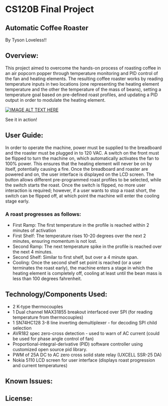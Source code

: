 # CS120B Final Project

## Automatic Coffee Roaster

By Tyson Loveless!!

## Overview:

This project aimed to overcome the hands-on process of roasting coffee in an air popcorn popper through temperature monitoring and PID control of the fan and heating elements. The resulting coffee roaster works by reading temperature inputs in two locations (one representing the heating element temperature and the other the temperature of the mass of beans), setting a temperature goal based on pre-defined roast profiles, and updating a PID output in order to modulate the heating element.

[![IMAGE ALT TEXT HERE](https://img.youtube.com/vi/CRpMMAHqQ1g/0.jpg)](https://www.youtube.com/watch?v=CRpMMAHqQ1g)

See it in action!

## User Guide:

In order to operate the machine, power must be supplied to the breadboard and the roaster must be plugged in to 120 VAC. A switch on the front must be flipped to turn the machine on, which automatically activates the fan to 100% power. This ensures that the heating element will never be on by itself, potentially causing a fire. Once the breadboard and roaster are powered and on, the user interface is displayed on the LCD screen. The button allows different pre-programmed roast profiles to be selected, while the switch starts the roast. Once the switch is flipped, no more user interaction is required; however, if a user wants to stop a roast short, the switch can be flipped off, at which point the machine will enter the cooling stage early.

### A roast progresses as follows:

- First Ramp: The first temperature in the profile is reached within 2 minutes of activation
- First Shelf: The temperature rises 10-20 degrees over the next 2 minutes, ensuring momentum is not lost.
- Second Ramp: The next temperature spike in the profile is reached over the next 4 minutes.
- Second Shelf: Similar to first shelf, but over a 4 minute span.
- Cooling: Once the second shelf set point is reached (or a user terminates the roast early), the machine enters a stage in which the heating element is completely off, cooling at least until the bean mass is less than 100 degrees fahrenheit.

## Technology/Components Used:

- 2 K-type thermocouples
- 1 Dual channel MAX31855 breakout interfaced over SPI (for reading temperature from thermocouples)
- 1 SN74HC128 3-8 line inverting demultiplexer - for decoding SPI child selection
- AVR182 spec zero-cross detection - used to warn of AC current (could be used for phase angle control of fan)
- Proportional-integral-derivative (PID) software controller using customized open source pid library.
- PWM of 25A DC to AC zero cross solid state relay (UXCELL SSR-25 DA)
- Nokia 5110 LCD screen for user interface (displays roast progression and current temperatures)

## Known Issues:
## License:
